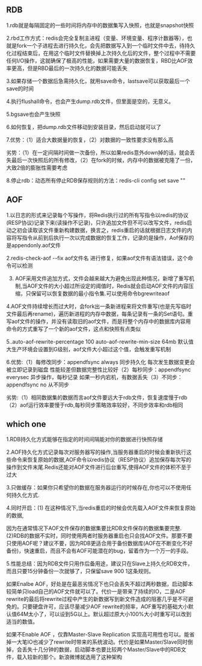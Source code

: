 ## RDB
1.rdb就是每隔固定的一些时间将内存中的数据集写入快照，也就是snapshot快照

2.rbd工作方式：redis会完全复制主进程（变量、环境变量、程序计数器等），也就是fork一个子进程去进行持久化，会先把数据写入到一个临时文件中去，待持久化过程结束后，在用这个临时文件替换掉上次持久化后的文件，整个过程中不需要任何I/O操作，这就确保了极高的性能，如果需要大量的数据恢复，RBD比AOF效率更高，但是RBD最后的一次持久化的数据可能丢失

3.如果存储一个数据后急需持久化，就用save命令，lastsave可以获取最后一个save的时间
<!--more-->
4.执行flushall命令，也会产生dump.rdb文件，但里面是空的，无意义。

5.bgsave也会产生快照

6.如何恢复，把dump.rdb文件移动到安装目录，然后启动就可以了

7.优势：（1）适合大数据量的恢复，（2）对数据的一致性要求没有那么高

劣势：（1）在一定间隔时间做一次备份，所以如果redis意外down掉的话，就会丢失最后一次快照后的所有修改，（2）在fork的时候，内存中的数据被克隆了一份，大致2倍的膨胀性需要考虑

8.停止rdb：动态所有停止RDB保存规则的方法：redis-cli config set save ""

## AOF

1.以日志的形式来记录每个写操作，将Redis执行过的所有写指令以redis的协议(RESP协议)记录下来(读操作不记录)，只许追加文件但不可以改写文件，redis启动之初会读取该文件重新构建数据，换言之，redis重启的话就根据日志文件的内容将写指令从前到后执行一次以完成数据的恢复工作，记录的是操作，Aof保存的是appendonly.aof文件

2.redis-check-aof --fix aof文件名 进行修复，如果aof文件有语法错误，这个命令可以检测

3. AOF采用文件追加方式，文件会越来越大为避免出现此种情况，新增了重写机制,当AOF文件的大小超过所设定的阈值时，Redis就会启动AOF文件的内容压缩，只保留可以恢复数据的最小指令集.可以使用命令bgrewriteaof

4.AOF文件持续增长而过大时，会fork出一条新进程来将文件重写(也是先写临时文件最后再rename)，遍历新进程的内存中数据，每条记录有一条的Set语句。重写aof文件的操作，并没有读取旧的aof文件，而是将整个内存中的数据库内容用命令的方式重写了一个新的aof文件，这点和快照有点类似

5..auto-aof-rewrite-percentage 100 auto-aof-rewrite-min-size 64mb 默认值 大生产环境会设置到G级别，aof文件大小超过这个值，会触发重写机制

6.优势:（1）每修改同步：appendfsync always 同步持久化 每次发生数据变更会被立即记录到磁盘 性能较差但数据完整性比较好（2）每秒同步：appendfsync everysec 异步操作，每秒记录 如果一秒内宕机，有数据丢失（3）不同步：appendfsync no 从不同步

劣势:（1）相同数据集的数据而言aof文件要远大于rdb文件，恢复速度慢于rdb（2）aof运行效率要慢于rdb,每秒同步策略效率较好，不同步效率和rdb相同

## which one
1.RDB持久化方式能够在指定的时间间隔能对你的数据进行快照存储

2.AOF持久化方式记录每次对服务器写的操作,当服务器重启的时候会重新执行这些命令来恢复原始的数据,AOF命令以redis协议（RESP协议）追加保存每次写的操作到文件末尾.Redis还能对AOF文件进行后台重写,使得AOF文件的体积不至于过大

3.只做缓存：如果你只希望你的数据在服务器运行的时候存在,你也可以不使用任何持久化方式.

4.同时开启：(1) 在这种情况下,当redis重启的时候会优先载入AOF文件来恢复原始的数据,

因为在通常情况下AOF文件保存的数据集要比RDB文件保存的数据集要完整.(2)RDB的数据不实时，同时使用两者时服务器重启也只会找AOF文件。那要不要只使用AOF呢？建议不要，因为RDB更适合用于备份数据库(AOF在不断变化不好备份)，快速重启，而且不会有AOF可能潜在的bug，留着作为一个万一的手段。

5.性能总结：因为RDB文件只用作后备用途，建议只在Slave上持久化RDB文件，而且只要15分钟备份一次就够了，只保留save 900 1这条规则。

如果Enalbe AOF，好处是在最恶劣情况下也只会丢失不超过两秒数据，启动脚本较简单只load自己的AOF文件就可以了。代价一是带来了持续的IO，二是AOF rewrite的最后将rewrite过程中产生的新数据写到新文件造成的阻塞几乎是不可避免的。只要硬盘许可，应该尽量减少AOF rewrite的频率，AOF重写的基础大小默认值64M太小了，可以设到5G以上。默认超过原大小100%大小时重写可以改到适当的数值。

如果不Enable AOF ，仅靠Master-Slave Replication 实现高可用性也可以。能省掉一大笔IO也减少了rewrite时带来的系统波动。代价是如果Master/Slave同时倒掉，会丢失十几分钟的数据，启动脚本也要比较两个Master/Slave中的RDB文件，载入较新的那个。新浪微博就选用了这种架构